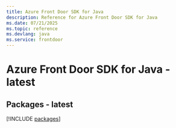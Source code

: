 ```yaml
---
title: Azure Front Door SDK for Java
description: Reference for Azure Front Door SDK for Java
ms.date: 07/21/2025
ms.topic: reference
ms.devlang: java
ms.service: frontdoor
---
```

# Azure Front Door SDK for Java - latest
## Packages - latest
[!INCLUDE [packages](front-door-index.md)]